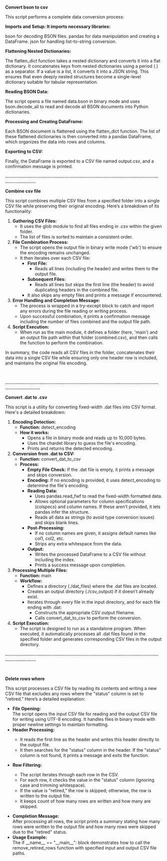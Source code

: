 <strong>Convert bson to csv</strong>

This script performs a complete data conversion process:

<strong>Imports and Setup: It imports necessary libraries:</strong>

bson for decoding BSON files. pandas for data manipulation and creating a DataFrame. json for handling list-to-string conversion.

<strong>Flattening Nested Dictionaries:</strong>

The flatten_dict function takes a nested dictionary and converts it into a flat dictionary. It concatenates keys from nested dictionaries using a period (.) as a separator. If a value is a list, it converts it into a JSON string. This ensures that even deeply nested structures become a single-level dictionary suitable for tabular representation.

<strong>Reading BSON Data:</strong>

The script opens a file named data.bson in binary mode and uses bson.decode_all to read and decode all BSON documents into Python dictionaries.

<strong>Processing and Creating DataFrame:</strong>

Each BSON document is flattened using the flatten_dict function. The list of these flattened dictionaries is then converted into a pandas DataFrame, which organizes the data into rows and columns.

<strong>Exporting to CSV:</strong>

Finally, the DataFrame is exported to a CSV file named output.csv, and a confirmation message is printed.

<strong>………………………………………………………………………………………………………………</strong>

<strong>Combine csv file</strong>

This script combines multiple CSV files from a specified folder into a single CSV file while preserving their original encoding. Here’s a breakdown of its functionality:
<ol>
 	<li><strong>Gathering CSV Files:</strong>
<ul>
 	<li>It uses the glob module to find all files ending in .csv within the given folder.</li>
 	<li>The list of files is sorted to maintain a consistent order.</li>
</ul>
</li>
 	<li><strong>File Combination Process:</strong>
<ul>
 	<li>The script opens the output file in binary write mode ('wb') to ensure the encoding remains unchanged.</li>
 	<li>It then iterates over each CSV file:
<ul>
 	<li><strong>First File:</strong>
<ul>
 	<li>Reads all lines (including the header) and writes them to the output file.</li>
</ul>
</li>
 	<li><strong>Subsequent Files:</strong>
<ul>
 	<li>Reads all lines but skips the first line (the header) to avoid duplicating headers in the combined file.</li>
</ul>
</li>
 	<li>It also skips any empty files and prints a message if encountered.</li>
</ul>
</li>
</ul>
</li>
 	<li><strong>Error Handling and Completion Message:</strong>
<ul>
 	<li>The process is wrapped in a try-except block to catch and report any errors during the file reading or writing process.</li>
 	<li>Upon successful combination, it prints a confirmation message including the number of files combined and the output file path.</li>
</ul>
</li>
 	<li><strong>Script Execution:</strong>
<ul>
 	<li>When run as the main module, it defines a folder (here, 'main') and an output file path within that folder (combined.csv), and then calls the function to perform the combination.</li>
</ul>
</li>
</ol>
In summary, the code reads all CSV files in the folder, concatenates their data into a single CSV file while ensuring only one header row is included, and maintains the original file encoding.

&nbsp;

<strong>…………………………………………………………………………………………………………………</strong>

<strong>Convert .dat to .csv</strong>

This script is a utility for converting fixed-width .dat files into CSV format. Here's a detailed breakdown:
<ol>
 	<li><strong>Encoding Detection:</strong>
<ul>
 	<li><strong>Function:</strong> detect_encoding</li>
 	<li><strong>How it works:</strong>
<ul>
 	<li>Opens a file in binary mode and reads up to 10,000 bytes.</li>
 	<li>Uses the chardet library to guess the file's encoding.</li>
 	<li>Prints and returns the detected encoding.</li>
</ul>
</li>
</ul>
</li>
 	<li><strong>Conversion from .dat to CSV:</strong>
<ul>
 	<li><strong>Function:</strong> convert_dat_to_csv</li>
 	<li><strong>Process:</strong>
<ul>
 	<li><strong>Empty File Check:</strong> If the .dat file is empty, it prints a message and skips conversion.</li>
 	<li><strong>Encoding:</strong> If no encoding is provided, it uses detect_encoding to determine the file's encoding.</li>
 	<li><strong>Reading Data:</strong>
<ul>
 	<li>Uses pandas.read_fwf to read the fixed-width formatted data.</li>
 	<li>Allows optional parameters for column specifications (colspecs) and column names. If these aren’t provided, it lets pandas infer the structure.</li>
 	<li>Reads all data as strings (to avoid type conversion issues) and skips blank lines.</li>
</ul>
</li>
 	<li><strong>Post-Processing:</strong>
<ul>
 	<li>If no column names are given, it assigns default names like col1, col2, etc.</li>
 	<li>Strips any extra whitespace from the data.</li>
</ul>
</li>
 	<li><strong>Output:</strong>
<ul>
 	<li>Writes the processed DataFrame to a CSV file without including the index.</li>
 	<li>Prints a success message upon completion.</li>
</ul>
</li>
</ul>
</li>
</ul>
</li>
 	<li><strong>Processing Multiple Files:</strong>
<ul>
 	<li><strong>Function:</strong> main</li>
 	<li><strong>Workflow:</strong>
<ul>
 	<li>Defines a directory (./dat_files) where the .dat files are located.</li>
 	<li>Creates an output directory (./csv_output) if it doesn’t already exist.</li>
 	<li>Iterates through every file in the input directory, and for each file ending with .dat:
<ul>
 	<li>Constructs the appropriate CSV output filename.</li>
 	<li>Calls convert_dat_to_csv to perform the conversion.</li>
</ul>
</li>
</ul>
</li>
</ul>
</li>
 	<li><strong>Script Execution:</strong>
<ul>
 	<li>The script is designed to run as a standalone program. When executed, it automatically processes all .dat files found in the specified folder and generates corresponding CSV files in the output directory.</li>
</ul>
</li>
</ol>
<strong>………………………………………………………………………………………………………………</strong>

<strong> </strong>

<strong>Delete rows where</strong>

This script processes a CSV file by reading its contents and writing a new CSV file that excludes any rows where the "status" column is set to "retired." Here’s a detailed explanation:
<ul>
 	<li data-start="188" data-end="400"><strong data-start="188" data-end="205">File Opening:</strong><br data-start="205" data-end="208" />The script opens the input CSV file for reading and the output CSV file for writing using UTF-8 encoding. It handles files in binary mode with proper newline settings to maintain formatting.</li>
 	<li data-start="404" data-end="428"><strong data-start="404" data-end="426">Header Processing:</strong></li>
</ul>
<ul data-start="431" data-end="663">
 	<li style="list-style-type: none;">
<ul>
 	<li data-start="431" data-end="522">It reads the first line as the header and writes this header directly to the output file.</li>
 	<li data-start="525" data-end="663">It then searches for the "status" column in the header. If the "status" column is not found, it prints a message and exits the function.</li>
</ul>
</li>
</ul>
<ul>
 	<li data-start="667" data-end="687"><strong data-start="667" data-end="685">Row Filtering:</strong></li>
</ul>
<ul data-start="690" data-end="1017">
 	<li style="list-style-type: none;">
<ul>
 	<li data-start="690" data-end="740">The script iterates through each row in the CSV.</li>
 	<li data-start="743" data-end="842">For each row, it checks the value in the "status" column (ignoring case and trimming whitespace).</li>
 	<li data-start="845" data-end="943">If the value is "retired," the row is skipped; otherwise, the row is written to the output file.</li>
 	<li data-start="946" data-end="1017">It keeps count of how many rows are written and how many are skipped.</li>
</ul>
</li>
</ul>
<ul>
 	<li data-start="1021" data-end="1217"><strong data-start="1021" data-end="1044">Completion Message:</strong><br data-start="1044" data-end="1047" />After processing all rows, the script prints a summary stating how many rows were written to the output file and how many rows were skipped due to the "retired" status.</li>
 	<li data-start="1221" data-end="1390"><strong data-start="1221" data-end="1239">Usage Example:</strong><br data-start="1239" data-end="1242" />The if __name__ == "__main__": block demonstrates how to call the remove_retired_rows function with specified input and output CSV file paths.</li>
</ul>
&nbsp;

